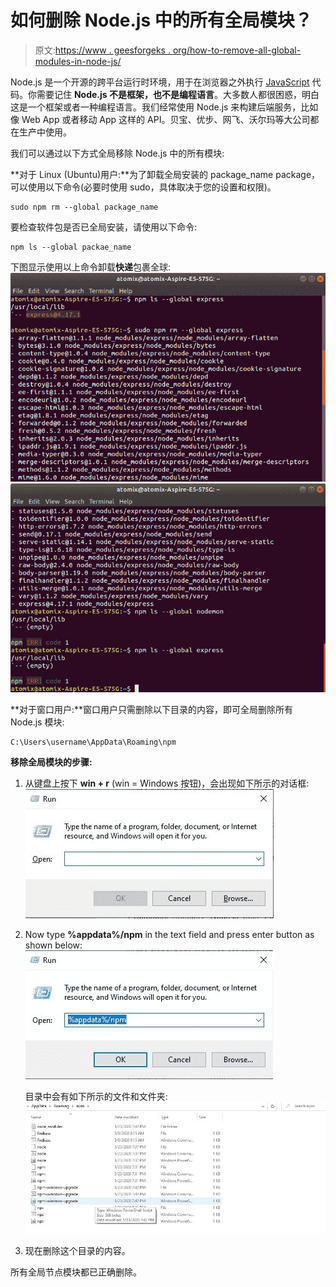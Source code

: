 # 如何删除 Node.js 中的所有全局模块？

> 原文:[https://www . geesforgeks . org/how-to-remove-all-global-modules-in-node-js/](https://www.geeksforgeeks.org/how-to-remove-all-global-modules-in-node-js/)

Node.js 是一个开源的跨平台运行时环境，用于在浏览器之外执行 [JavaScript](https://www.geeksforgeeks.org/JavaScript-tutorial/) 代码。你需要记住 **Node.js 不是框架，也不是编程语言**。大多数人都很困惑，明白这是一个框架或者一种编程语言。我们经常使用 Node.js 来构建后端服务，比如像 Web App 或者移动 App 这样的 API。贝宝、优步、网飞、沃尔玛等大公司都在生产中使用。

我们可以通过以下方式全局移除 Node.js 中的所有模块:

**对于 Linux (Ubuntu)用户:**为了卸载全局安装的 package_name package，可以使用以下命令(必要时使用 sudo，具体取决于您的设置和权限)。

```
sudo npm rm --global package_name

```

要检查软件包是否已全局安装，请使用以下命令:

```
npm ls --global packae_name

```

下图显示使用以上命令卸载**快递**包裹全球:
![](img/9e5c5d2114d34d98bc1e7a053c353ad7.png)
![](img/4ad95abc4ce4499e3fdbde246199c404.png)

**对于窗口用户:**窗口用户只需删除以下目录的内容，即可全局删除所有 Node.js 模块:

```
C:\Users\username\AppData\Roaming\npm
```

**移除全局模块的步骤:**

1.  从键盘上按下 **win + r** (win = Windows 按钮)，会出现如下所示的对话框:
    ![](img/7b8fe3167bf8d7f3fac0482a9de804ed.png)
2.  Now type **%appdata%/npm** in the text field and press enter button as shown below:
    ![](img/a0698002163e795dde05bcc6ddaf697a.png)

    目录中会有如下所示的文件和文件夹:
    ![](img/10621d48bd8d19c3eb94bde02a7f0230.png)

3.  现在删除这个目录的内容。

所有全局节点模块都已正确删除。